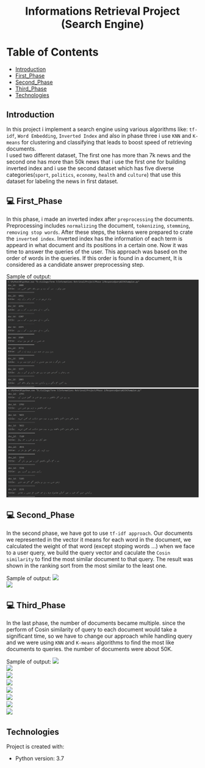# <p align="center">Informations Retrieval Project (Search Engine)</p>

# Table of Contents
- [Introduction](https://github.com/amirhasance/information_retrieval_final_project#introduction)
- [First_Phase](https://github.com/amirhasance/information_retrieval_final_project#-First_Phase)
- [Second_Phase](https://github.com/amirhasance/information_retrieval_final_project#-Second_Phase)
- [Third_Phase](https://github.com/amirhasance/information_retrieval_final_project#-Third_Phase)
- [Technologies](https://github.com/amirhasance/information_retrieval_final_project#technologies)

## Introduction
In this project i implement a search engine using various algorithms like: ```tf-idf```, ```Word Embedding```, ```Inverted Index``` and also in phase three i use ```KNN``` and ```K-means``` for clustering and classifying that leads to boost speed of retrieving documents.<br>
I used two different dataset, The first one has more than 7k news and the second one has more than 50k news that i use the first one for building inverted index and i use the second dataset which has five diverse categories(```sport```, ```politics```, ```economy```, ```health``` and ```culture```) that use this dataset for labeling the news in first dataset.

## 💻 First_Phase
In this phase, i made an inverted index after ```preprocessing``` the documents. Preprocessing includes ```normalizing``` the document, ```tokenizing```, ```stemming```, ```removing stop words```. After these steps, the tokens were prepared to crate the ```inverted index```. Inverted index has the information of each term is appeard in what document and its positions in a certain one. Now it was time to answer the queries of the user. This approach was based on the order of words in the queries. If this order is found in a document, It is considered as a candidate answer preprocessing step.<br>

Sample of output:
![](https://github.com/amirhasance/information_retrieval_final_project/blob/master/images/image-2/1.PNG)<br>
![](https://github.com/amirhasance/information_retrieval_final_project/blob/master/images/image-2/2.PNG)<br>

## 💻 Second_Phase
In the second phase, we have got to use ```tf-idf approach```. Our documents we represented in the vector it means for each word in the document, we calculated the weight of that word (except stoping words ...) when we face to a user query, we build the query vector and caculate the ```Cosin similarity``` to find the most similar document to that query. The result was shown in the ranking sort from the most similar to the least one.

Sample of output:
![](https://github.com/amirhasance/information_retrieval_final_project/tree/master/images/image-2/image/3.PNG)<br>
![](https://github.com/amirhasance/information_retrieval_final_project/tree/master/images/image-2/image/4.PNG)<br>

## 💻 Third_Phase
In the last phase, the number of documents became multiple. since the perform of Cosin similarity of query to each document would take a significant time, so we have to change our approach while handling query and we were using ```KNN``` and ```K-means``` algorithms to find the most like documents to queries. the number of documents were about 50K.<br>

Sample of output:
![](https://github.com/amirhasance/information_retrieval_final_project/tree/master/images/Image-3/1-1-1.PNG)<br>
![](https://github.com/amirhasance/information_retrieval_final_project/tree/master/images/Image-3/1-2-1.PNG)<br>
![](https://github.com/amirhasance/information_retrieval_final_project/tree/master/images/Image-3/1-3-1.PNG)<br>
![](https://github.com/amirhasance/information_retrieval_final_project/tree/master/images/Image-3/2-1-1.PNG)<br>
![](https://github.com/amirhasance/information_retrieval_final_project/tree/master/images/Image-3/2-2-1.PNG)<br>
![](https://github.com/amirhasance/information_retrieval_final_project/tree/master/images/Image-3/2-3-1.PNG)<br>
![](https://github.com/amirhasance/information_retrieval_final_project/tree/master/images/Image-3/2-4-1.PNG)<br>
![](https://github.com/amirhasance/information_retrieval_final_project/tree/master/images/Image-3/2-5-1.PNG)<br>

## Technologies
Project is created with:
* Python version: 3.7
